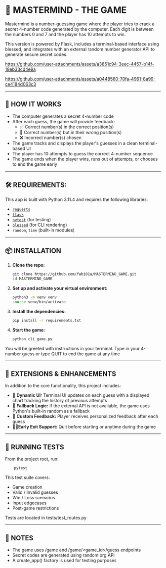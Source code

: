 # 🎯 MASTERMIND - THE GAME

Mastermind is a number-guessing game where the player tries to crack a secret 4-number code generated by the computer. Each digit is between the numbers 0 and 7 and the player has 10 attempts to win.

This version is powered by Flask, includes a terminal-based interface using blessed, and integrates with an external random number generator API to generate secure secret codes.





https://github.com/user-attachments/assets/a3851c94-3eec-4457-b14f-18eb33cd4e9a



https://github.com/user-attachments/assets/a0448560-70fa-4961-8a99-ce4184d063c3





---

## 🧐 HOW IT WORKS

- The computer generates a secret 4-number code
- After each guess, the game will provide feedback:
    - ✅ Correct number(s) in the correct position(s)
    -  🔁 Correct number(s) but in their wrong position(s)
    - ❌ Incorrect number(s) chosen
- The game tracks and displays the player's guesses in a clean terminal-based UI
- The player has 10 attempts to guess the correct 4-number sequence
- The game ends when the player wins, runs out of attempts, or chooses to end the game early

---

## 🛠️ REQUIREMENTS:
This app is built with Python 3.11.4 and requires the following libraries:
- [`requests`](https://pypi.org/project/requests/)
- [`flask`](https://pypi.org/project/Flask/)
- [`pytest`](https://pypi.org/project/pytest/) (for testing)
- [`blessed`](https://pypi.org/project/blessed/) (for CLI rendering)
- `random`, `time` (built-in modules)

---

## 📦 INSTALLATION

1. **Clone the repo:**
    ```bash
    git clone https://github.com/fabi01a/MASTERMIND_GAME.git
    cd MASTERMIND_GAME
    ```

2. **Set up and activate your virtual environment:**
    ```bash
    python3 -m venv venv
    source venv/bin/activate
    ```

3. **Install the dependencies:**
    ```bash
    pip install -r requirements.txt
    ```

4. **Start the game:**
   ```bash
   python cli_game.py
   ```

You will be greeted with instructions in your terminal. Type in your 4-number guess or type QUIT to end the game at any time

---

## 💫 EXTENSIONS & ENHANCEMENTS

In addition to the core functionality, this project includes:

- 🤩 **Dynamic UI:** Terminal UI updates on each guess with a displayed chart tracking the history of previous attempts
- 🥷 **Fallback Logic:** If the external API is not available, the game uses Python's built-in random as a fallback
- 🏓 **Custom Feedback:** Player receives personalized feedback after each guess
- ✌🏼**Early Exit Support:** Quit before starting or anytime during the game

---

## 🧪 RUNNING TESTS

From the project root, run:

```bash
    pytest
```

This test suite covers:
- Game creation
- Valid / Invalid guesses
- Win / Loss scenarios
- Input edgecases
- Post-game restrictions

Tests are located in tests/test_routes.py

---

## 📝 NOTES

- The game uses /game and /game/<game_id>/guess endpoints
- Secret codes are generated using random.org API
- A create_app() factory is used for testing purposes
